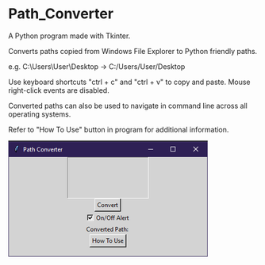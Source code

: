 # Path_Converter
A Python program made with Tkinter.

Converts paths copied from Windows File Explorer to Python friendly paths.

e.g. C:\Users\User\Desktop -> C:/Users/User/Desktop

Use keyboard shortcuts "ctrl + c" and "ctrl + v" to copy and paste. Mouse right-click events are disabled.

Converted paths can also be used to navigate in command line across all operating systems.

Refer to "How To Use" button in program for additional information.

![Screenshot](screenshot.png)
